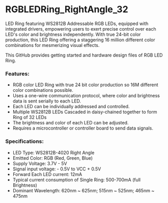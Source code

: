 # RGBLEDRing_RightAngle_32
LED Ring featuring WS2812B Addressable RGB LEDs, equipped with integrated drivers, empowering users to exert precise control over each LED's color and brightness independently. With true 24-bit color production, this LED Ring offering a staggering 16 million different color combinations for mesmerizing visual effects.
 
This GitHub provides getting started and hardware design files of RGB LED Ring.

### Features:
- RGB color LED Ring with true 24 bit color production so 16M different color combinations possible.
- Uses a one-wire communication protocol, where color and brightness data is sent serially to each LED.
- Each LED can be individually addressed and controlled.
- Multiple WS2812B LEDs Cascaded in daisy-chained together to form Ring of 32 LEDs
- The brightness and color of each LED can be adjusted.
- Requires a microcontroller or controller board to send data signals.

### Specifications:
- LED Type: WS2812B-4020 Right Angle 
- Emitted Color: RGB (Red, Green, Blue)
- Supply Voltage: 3.7V - 5V
- Signal input voltage: - 0.5V to VCC + 0.5V
- Forward Each LED current: 12mA
- Typical current consumption of Single Ring: 500-700mA (full Brightness)
- Dominant Wavelength: 620nm ~ 625nm; 515nm ~ 525nm; 465nm ~ 475nm

